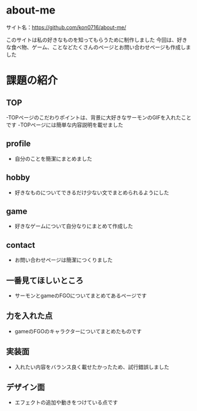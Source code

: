 # about-me
サイト名：https://github.com/kon0716/about-me/

このサイトは私の好きなものを知ってもらうために制作しました
今回は、好きな食べ物、ゲーム、ことなどたくさんのページとお問い合わせページも作成しました

# 課題の紹介

## TOP

-TOPページのこだわりポイントは、背景に大好きなサーモンのGIFを入れたことです
-TOPページには簡単な内容説明を載せました

## profile

- 自分のことを簡潔にまとめました
## hobby

- 好きなものについてできるだけ少ない文でまとめられるようにした

## game

- 好きなゲームについて自分なりにまとめて作成した

## contact
- お問い合わせページは簡潔につくりました

## 一番見てほしいところ

- サーモンとgameのFGOについてまとめてあるページです

## 力を入れた点

- gameのFGOのキャラクターについてまとめたものです

## 実装面

- 入れたい内容をバランス良く載せたかったため、試行錯誤しました

## デザイン面

- エフェクトの追加や動きをつけている点です
